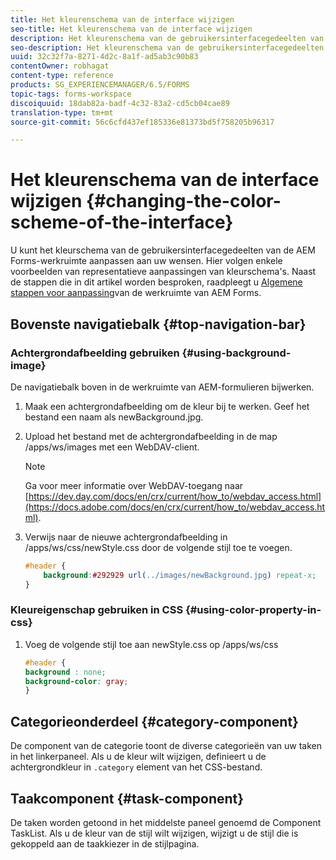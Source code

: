 ```yaml
---
title: Het kleurenschema van de interface wijzigen
seo-title: Het kleurenschema van de interface wijzigen
description: Het kleurenschema van de gebruikersinterfacegedeelten van de AEM Forms-werkruimte selectief aanpassen.
seo-description: Het kleurenschema van de gebruikersinterfacegedeelten van de AEM Forms-werkruimte selectief aanpassen.
uuid: 32c32f7a-8271-4d2c-8a1f-ad5ab3c90b83
contentOwner: robhagat
content-type: reference
products: SG_EXPERIENCEMANAGER/6.5/FORMS
topic-tags: forms-workspace
discoiquuid: 18dab82a-badf-4c32-83a2-cd5cb04cae89
translation-type: tm+mt
source-git-commit: 56c6cfd437ef185336e81373bd5f758205b96317

---
```



# Het kleurenschema van de interface wijzigen {#changing-the-color-scheme-of-the-interface}

U kunt het kleurschema van de gebruikersinterfacegedeelten van de AEM Forms-werkruimte aanpassen aan uw wensen. Hier volgen enkele voorbeelden van representatieve aanpassingen van kleurschema&#39;s. Naast de stappen die in dit artikel worden besproken, raadpleegt u [Algemene stappen voor aanpassing](/help/forms/using/generic-steps-html-workspace-customization.md)van de werkruimte van AEM Forms.

## Bovenste navigatiebalk {#top-navigation-bar}

### Achtergrondafbeelding gebruiken {#using-background-image}

De navigatiebalk boven in de werkruimte van AEM-formulieren bijwerken.

1. Maak een achtergrondafbeelding om de kleur bij te werken. Geef het bestand een naam als newBackground.jpg.
1. Upload het bestand met de achtergrondafbeelding in de map /apps/ws/images met een WebDAV-client.

   >[!NOTE]
   >
   >Ga voor meer informatie over WebDAV-toegang naar [https://dev.day.com/docs/en/crx/current/how_to/webdav_access.html](https://docs.adobe.com/docs/en/crx/current/how_to/webdav_access.html).

1. Verwijs naar de nieuwe achtergrondafbeelding in /apps/ws/css/newStyle.css door de volgende stijl toe te voegen.

   ```css
   #header {
       background:#292929 url(../images/newBackground.jpg) repeat-x;
   }
   ```

### Kleureigenschap gebruiken in CSS {#using-color-property-in-css}

1. Voeg de volgende stijl toe aan newStyle.css op /apps/ws/css

   ```css
   #header {
   background : none;
   background-color: gray;
   }
   ```

## Categorieonderdeel {#category-component}

De component van de categorie toont de diverse categorieën van uw taken in het linkerpaneel. Als u de kleur wilt wijzigen, definieert u de achtergrondkleur in `.category` element van het CSS-bestand.

## Taakcomponent {#task-component}

De taken worden getoond in het middelste paneel genoemd de Component TaskList. Als u de kleur van de stijl wilt wijzigen, wijzigt u de stijl die is gekoppeld aan de taakkiezer in de stijlpagina.
